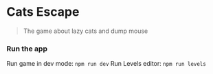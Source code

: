 # Cats Escape
> The game about lazy cats and dump mouse

### Run the app

Run game in dev mode: `npm run dev`
Run Levels editor: `npm run levels`
